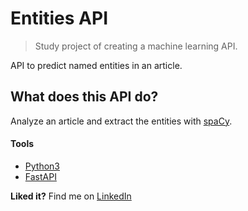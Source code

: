 # Entities API
> Study project of creating a machine learning API.

API to predict named entities in an article.

## What does this API do?

Analyze an article and extract the entities with [spaCy](https://spacy.io/).


#### Tools
- [Python3](https://www.python.org/)
- [FastAPI](https://fastapi.tiangolo.com/)

**Liked it?**
Find me on [LinkedIn](https://www.linkedin.com/in/jhroveda/)
